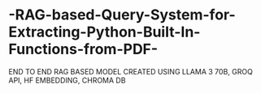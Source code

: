# -RAG-based-Query-System-for-Extracting-Python-Built-In-Functions-from-PDF-
END TO END RAG BASED MODEL CREATED USING LLAMA 3 70B, GROQ API, HF EMBEDDING, CHROMA DB
